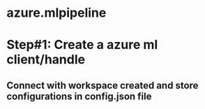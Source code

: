 # azure.mlpipeline

# Step#1: Create a azure ml client/handle
## Connect with workspace created and store configurations in config.json file